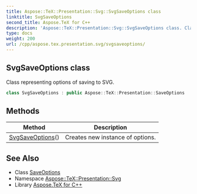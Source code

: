 ```yaml
---
title: Aspose::TeX::Presentation::Svg::SvgSaveOptions class
linktitle: SvgSaveOptions
second_title: Aspose.TeX for C++
description: 'Aspose::TeX::Presentation::Svg::SvgSaveOptions class. Class representing options of saving to SVG in C++.'
type: docs
weight: 200
url: /cpp/aspose.tex.presentation.svg/svgsaveoptions/
---
```

## SvgSaveOptions class


Class representing options of saving to SVG.

```cpp
class SvgSaveOptions : public Aspose::TeX::Presentation::SaveOptions
```

## Methods

| Method | Description |
| --- | --- |
| [SvgSaveOptions](./svgsaveoptions/)() | Creates new instance of options. |
## See Also

* Class [SaveOptions](../../aspose.tex.presentation/saveoptions/)
* Namespace [Aspose::TeX::Presentation::Svg](../)
* Library [Aspose.TeX for C++](../../)
